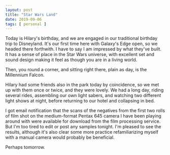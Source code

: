 ```yaml
---
layout: post
title: "Star Wars Land"
date: 2019-09-06
tags: [ personal ]
---
```


Today is Hilary's birthday, and we are engaged in our traditional birthday trip to Disneyland. It's our first time here
with Galaxy's Edge open, so we headed there forthwith. I have to say I am impressed by what they've built. It has a
sense of place in the Star Wars universe, with excellent set and sound design making it feel as though you are in a
living world.

Then, you round a corner, and sitting right there, plain as day, is the Millennium Falcon.

Hilary had some friends also in the park today by coincidence, so we met up with them once or twice, and they were
lovely. We had a long day, riding several rides, assembling our own light sabers, and watching two different light shows
at night, before returning to our hotel and collapsing in bed.

I got email notification that the scans of the negatives from the first two rolls of film shot on the medium-format
Pentax 645 camera I have been playing around with were available for download from the film processing service. But I'm
too tired to edit or post any samples tonight. I'm pleased to see the results, although it's also clear some more
practice refamiliarizing myself with a manual camera would probably be beneficial.

Perhaps tomorrow.

